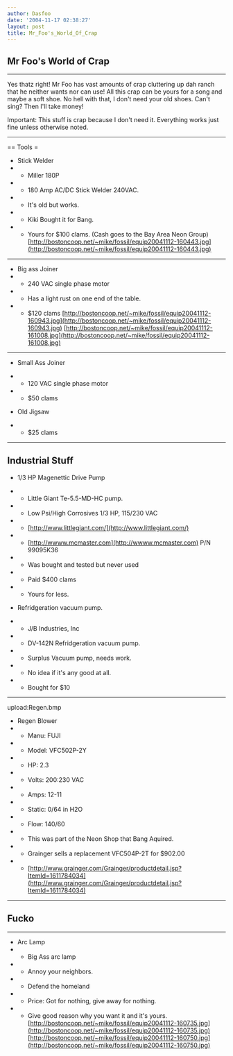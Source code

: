 ```yaml
---
author: Dasfoo
date: '2004-11-17 02:38:27'
layout: post
title: Mr_Foo's_World_Of_Crap
---
```


## Mr Foo's World of Crap
----

Yes thatz right!  Mr Foo has vast amounts of crap cluttering up dah ranch that he neither wants nor can use!  All this crap can be yours for a song and maybe a soft shoe.  No hell with that, I don't need your old shoes.  Can't sing?  Then I'll take money!

Important: This stuff is crap because I don't need it.  Everything works just fine unless otherwise noted.

----

== Tools =

* Stick Welder
* * Miller 180P
* * 180 Amp AC/DC Stick Welder 240VAC.
* * It's old but works.
* * Kiki Bought it for Bang.  
* * Yours for $100 clams. (Cash goes to the Bay Area Neon Group)
[http://bostoncoop.net/~mike/fossil/equip20041112-160443.jpg](http://bostoncoop.net/~mike/fossil/equip20041112-160443.jpg)

----

* Big ass Joiner
* * 240 VAC single phase motor
* * Has a light rust on one end of the table.
* * $120 clams
[http://bostoncoop.net/~mike/fossil/equip20041112-160943.jpg](http://bostoncoop.net/~mike/fossil/equip20041112-160943.jpg)
[http://bostoncoop.net/~mike/fossil/equip20041112-161008.jpg](http://bostoncoop.net/~mike/fossil/equip20041112-161008.jpg)

----

* Small Ass Joiner
* * 120 VAC single phase motor
* * $50 clams

* Old Jigsaw
* * $25 clams

----
## Industrial Stuff

* 1/3 HP Magenettic Drive Pump
* * Little Giant Te-5.5-MD-HC pump.
* * Low Psi/High Corrosives 1/3 HP, 115/230 VAC
* * [http://www.littlegiant.com/](http://www.littlegiant.com/)
* * [http://wwww.mcmaster.com](http://wwww.mcmaster.com) P/N 99095K36 
* * Was bought and tested but never used
* * Paid  $400 clams
* * Yours for less.

* Refridgeration vacuum pump.
* * J/B Industries, Inc 
* * DV-142N  Refridgeration vacuum pump.
* * Surplus Vacuum pump, needs work.
* * No idea if it's any good at all.
* * Bought for $10 

----
upload:Regen.bmp

* Regen Blower
* * Manu: FUJI
* * Model: VFC502P-2Y
* * HP: 2.3 
* * Volts: 200:230 VAC
* * Amps: 12-11
* * Static: 0/64 in H2O
* * Flow: 140/60
* * This was part of the Neon Shop that Bang Aquired.
* * Grainger sells a replacement VFC504P-2T for $902.00
* * [http://www.grainger.com/Grainger/productdetail.jsp?ItemId=1611784034](http://www.grainger.com/Grainger/productdetail.jsp?ItemId=1611784034)
----
## Fucko

----

* Arc Lamp
* * Big Ass arc lamp
* * Annoy your neighbors.
* * Defend the homeland
* * Price: Got for nothing, give away for nothing.  
* * Give good reason why you want it and it's yours.
[http://bostoncoop.net/~mike/fossil/equip20041112-160735.jpg](http://bostoncoop.net/~mike/fossil/equip20041112-160735.jpg)
[http://bostoncoop.net/~mike/fossil/equip20041112-160750.jpg](http://bostoncoop.net/~mike/fossil/equip20041112-160750.jpg)
